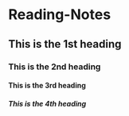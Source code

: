 # Reading-Notes
## This is the 1st heading
### This is the 2nd heading
#### This is the 3rd heading
##### This is the 4th heading
